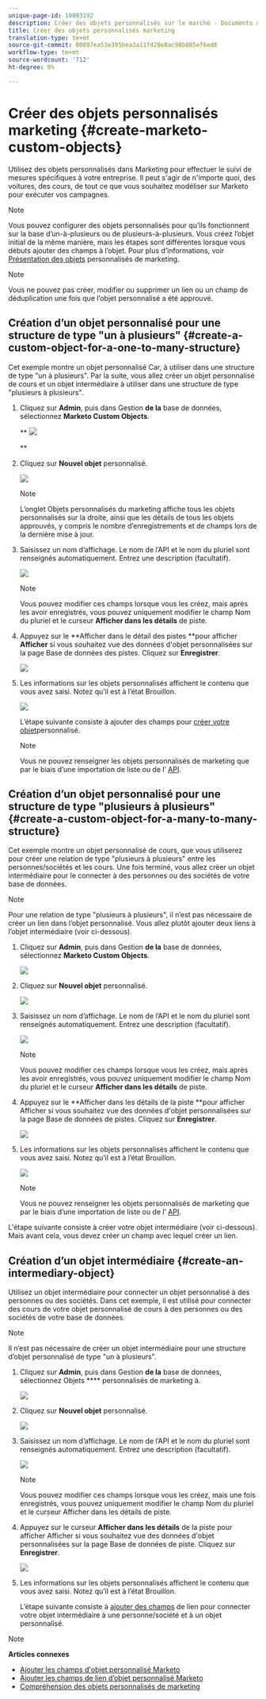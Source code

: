 ```yaml
---
unique-page-id: 10093192
description: Créer des objets personnalisés sur le marché - Documents marketing - Documentation du produit
title: Créer des objets personnalisés marketing
translation-type: tm+mt
source-git-commit: 00887ea53e395bea3a11fd28e0ac98b085ef6ed8
workflow-type: tm+mt
source-wordcount: '712'
ht-degree: 0%

---
```



# Créer des objets personnalisés marketing {#create-marketo-custom-objects}

Utilisez des objets personnalisés dans Marketing pour effectuer le suivi de mesures spécifiques à votre entreprise. Il peut s&#39;agir de n&#39;importe quoi, des voitures, des cours, de tout ce que vous souhaitez modéliser sur Marketo pour exécuter vos campagnes.

>[!NOTE]
>
>Vous pouvez configurer des objets personnalisés pour qu’ils fonctionnent sur la base d’un-à-plusieurs ou de plusieurs-à-plusieurs. Vous créez l’objet initial de la même manière, mais les étapes sont différentes lorsque vous débuts ajouter des champs à l’objet. Pour plus d’informations, voir [Présentation des objets](understanding-marketo-custom-objects.md) personnalisés de marketing.

>[!NOTE]
>
>Vous ne pouvez pas créer, modifier ou supprimer un lien ou un champ de déduplication une fois que l’objet personnalisé a été approuvé.

## Création d’un objet personnalisé pour une structure de type &quot;un à plusieurs&quot; {#create-a-custom-object-for-a-one-to-many-structure}

Cet exemple montre un objet personnalisé Car, à utiliser dans une structure de type &quot;un à plusieurs&quot;. Par la suite, vous allez créer un objet personnalisé de cours et un objet intermédiaire à utiliser dans une structure de type &quot;plusieurs à plusieurs&quot;.

1. Cliquez sur **Admin**, puis dans Gestion **de la** base de données, sélectionnez **Marketo Custom Objects**.

   ** ![](assets/image2016-1-18-13-3a12-3a19.png)

   **

1. Cliquez sur **Nouvel objet** personnalisé.

   ![](assets/image2016-5-18-16-3a28-3a4.png)

   >[!NOTE]
   >
   >L’onglet Objets personnalisés du marketing affiche tous les objets personnalisés sur la droite, ainsi que les détails de tous les objets approuvés, y compris le nombre d’enregistrements et de champs lors de la dernière mise à jour.

1. Saisissez un nom d’affichage. Le nom de l’API et le nom du pluriel sont renseignés automatiquement. Entrez une description (facultatif).

   ![](assets/image2015-9-15-16-3a29-3a17.png)

   >[!NOTE]
   >
   >Vous pouvez modifier ces champs lorsque vous les créez, mais après les avoir enregistrés, vous pouvez uniquement modifier le champ Nom du pluriel et le curseur **Afficher dans les détails** de piste.

1. Appuyez sur le **Afficher dans le détail des pistes **pour afficher **Afficher** si vous souhaitez vue des données d&#39;objet personnalisées sur la page Base de données des pistes. Cliquez sur **Enregistrer**.

   ![](assets/image2015-9-15-16-3a32-3a2.png)

1. Les informations sur les objets personnalisés affichent le contenu que vous avez saisi. Notez qu’il est à l’état Brouillon.

   ![](assets/image2015-9-15-16-3a38-3a22.png)

   L’étape suivante consiste à ajouter des champs pour [créer votre objet](add-marketo-custom-object-fields.md)personnalisé.

   >[!NOTE]
   >
   >Vous ne pouvez renseigner les objets personnalisés de marketing que par le biais d’une importation de liste ou de l’ [API](http://developers.marketo.com/documentation/rest/).

## Création d’un objet personnalisé pour une structure de type &quot;plusieurs à plusieurs&quot; {#create-a-custom-object-for-a-many-to-many-structure}

Cet exemple montre un objet personnalisé de cours, que vous utiliserez pour créer une relation de type &quot;plusieurs à plusieurs&quot; entre les personnes/sociétés et les cours. Une fois terminé, vous allez créer un objet intermédiaire pour le connecter à des personnes ou des sociétés de votre base de données.

>[!NOTE]
>
>Pour une relation de type &quot;plusieurs à plusieurs&quot;, il n’est pas nécessaire de créer un lien dans l’objet personnalisé. Vous allez plutôt ajouter deux liens à l’objet intermédiaire (voir ci-dessous).

1. Cliquez sur **Admin**, puis dans Gestion **de la** base de données, sélectionnez **Marketo Custom Objects**.

   ![](assets/image2016-1-18-13-3a16-3a25.png)

1. Cliquez sur **Nouvel objet** personnalisé.

   ![](assets/image2016-5-18-16-3a32-3a42.png)

1. Saisissez un nom d’affichage. Le nom de l’API et le nom du pluriel sont renseignés automatiquement. Entrez une description (facultatif).

   ![](assets/image2016-1-14-13-3a38-3a46.png)

   >[!NOTE]
   >
   >Vous pouvez modifier ces champs lorsque vous les créez, mais après les avoir enregistrés, vous pouvez uniquement modifier le champ Nom du pluriel et le curseur **Afficher dans les détails** de piste.

1. Appuyez sur le **Afficher dans les détails de la piste **pour afficher Afficher si vous souhaitez vue des données d&#39;objet personnalisées sur la page Base de données de pistes. Cliquez sur **Enregistrer**.

   ![](assets/image2016-1-14-13-3a42-3a56.png)

1. Les informations sur les objets personnalisés affichent le contenu que vous avez saisi. Notez qu’il est à l’état Brouillon.

   ![](assets/image2016-1-18-8-3a38-3a58.png)

   >[!NOTE]
   >
   >Vous ne pouvez renseigner les objets personnalisés de marketing que par le biais d’une importation de liste ou de l’ [API](http://developers.marketo.com/documentation/rest/).

L&#39;étape suivante consiste à créer votre objet intermédiaire (voir ci-dessous). Mais avant cela, vous devez créer un champ avec lequel créer un lien.

## Création d’un objet intermédiaire {#create-an-intermediary-object}

Utilisez un objet intermédiaire pour connecter un objet personnalisé à des personnes ou des sociétés. Dans cet exemple, il est utilisé pour connecter des cours de votre objet personnalisé de cours à des personnes ou des sociétés de votre base de données.

>[!NOTE]
>
>Il n’est pas nécessaire de créer un objet intermédiaire pour une structure d’objet personnalisé de type &quot;un à plusieurs&quot;.

1. Cliquez sur **Admin**, puis dans Gestion **de la** base de données, sélectionnez Objets **** personnalisés de marketing à.

   ![](assets/image2016-1-18-13-3a17-3a40.png)

1. Cliquez sur **Nouvel objet** personnalisé.

   ![](assets/image2016-5-18-16-3a33-3a16.png)

1. Saisissez un nom d’affichage. Le nom de l’API et le nom du pluriel sont renseignés automatiquement. Entrez une description (facultatif).

   ![](assets/image2016-1-14-14-3a10-3a44.png)

   >[!NOTE]
   >
   >Vous pouvez modifier ces champs lorsque vous les créez, mais une fois enregistrés, vous pouvez uniquement modifier le champ Nom du pluriel et le curseur Afficher dans les détails de piste.

1. Appuyez sur le curseur **Afficher dans les détails** de la piste pour afficher Afficher si vous souhaitez vue des données d&#39;objet personnalisées sur la page Base de données de piste. Cliquez sur **Enregistrer**.

   ![](assets/image2016-1-14-14-3a12-3a49.png)

1. Les informations sur les objets personnalisés affichent le contenu que vous avez saisi. Notez qu’il est à l’état Brouillon.

   L’étape suivante consiste à [ajouter des champs](add-marketo-custom-object-link-fields.md) de lien pour connecter votre objet intermédiaire à une personne/société et à un objet personnalisé.

>[!NOTE]
>
>**Articles connexes**
>
>* [Ajouter les champs d&#39;objet personnalisé Marketo](add-marketo-custom-object-fields.md)
>* [Ajouter les champs de lien d’objet personnalisé Marketo](add-marketo-custom-object-link-fields.md)
>* [Compréhension des objets personnalisés de marketing](understanding-marketo-custom-objects.md)

>



